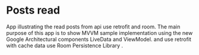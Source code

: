 # Posts read
App illustrating the read posts from api use retrofit and room.
The main purpose of this app is to show MVVM sample implementation using the new Google Architectural components LiveData and ViewModel.
and use retrofit with cache data use  Room Persistence Library .




